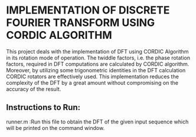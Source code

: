 # IMPLEMENTATION OF DISCRETE FOURIER TRANSFORM USING CORDIC ALGORITHM

This project deals with the implementation of DFT using CORDIC Algorithm in its rotation mode of operation. The twiddle factors, i.e. the phase rotation factors, required in DFT computations are calculated by CORDIC algorithm. Moreover, by utilizing some trigonometric identities in the DFT calculation CORDIC rotators are effectively used. This implementation reduces the complexity of the DFT by a great amount without compromising on the accuracy of the result.

## Instructions to Run:

runner.m :Run this file to obtain the DFT of the given input sequence which will be printed on the command window.


